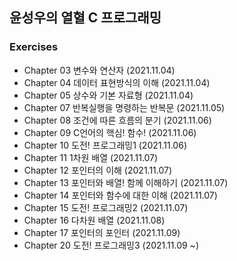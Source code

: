 ## 윤성우의 열혈 C 프로그래밍
### Exercises 
- Chapter 03 변수와 연산자 (2021.11.04)
- Chapter 04 데이터 표현방식의 이해 (2021.11.04)
- Chapter 05 상수와 기본 자료형 (2021.11.04)
- Chapter 07 반복실행을 명령하는 반복문 (2021.11.05)
- Chapter 08 조건에 따른 흐름의 분기 (2021.11.06)
- Chapter 09 C언어의 핵심! 함수! (2021.11.06)
- Chapter 10 도전! 프로그래밍1 (2021.11.06)
- Chapter 11 1차원 배열 (2021.11.07)
- Chapter 12 포인터의 이해 (2021.11.07)
- Chapter 13 포인터와 배열! 함께 이해하기 (2021.11.07)
- Chapter 14 포인터와 함수에 대한 이해 (2021.11.07)
- Chapter 15 도전! 프로그래밍2 (2021.11.07)
- Chapter 16 다차원 배열 (2021.11.08)
- Chapter 17 포인터의 포인터 (2021.11.09)
- Chapter 20 도전! 프로그래밍3 (2021.11.09 ~)